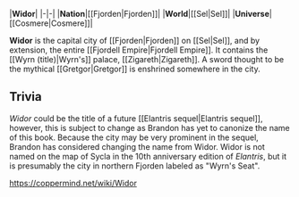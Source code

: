 |**Widor**|
|-|-|
|**Nation**|[[Fjorden\|Fjorden]]|
|**World**|[[Sel\|Sel]]|
|**Universe**|[[Cosmere\|Cosmere]]|

**Widor** is the capital city of [[Fjorden\|Fjorden]] on [[Sel\|Sel]], and by extension, the entire [[Fjordell Empire\|Fjordell Empire]].
It contains the [[Wyrn (title)\|Wyrn's]] palace, [[Zigareth\|Zigareth]]. A sword thought to be the mythical [[Gretgor\|Gretgor]] is enshrined somewhere in the city.

## Trivia
*Widor* could be the title of a future [[Elantris sequel\|Elantris sequel]], however, this is subject to change as Brandon has yet to canonize the name of this book. Because the city may be very prominent in the sequel, Brandon has considered changing the name from Widor.
Widor is not named on the map of Sycla in the 10th anniversary edition of *Elantris*, but it is presumably the city in northern Fjorden labeled as "Wyrn's Seat".


https://coppermind.net/wiki/Widor